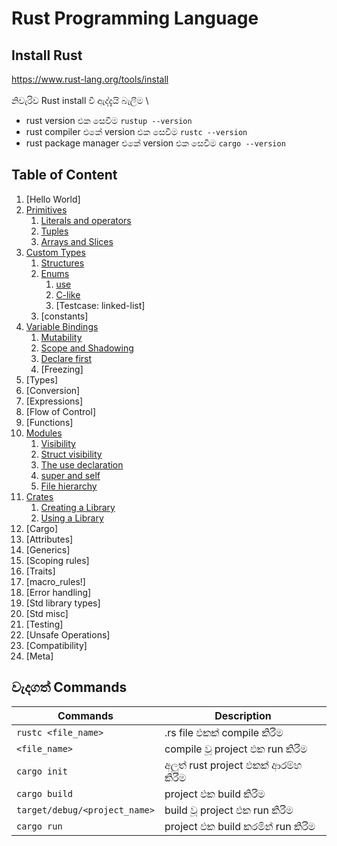 # Rust Programming Language

## Install Rust
https://www.rust-lang.org/tools/install \
\
නිවැරිව Rust install වී ඇද්දැයි බැලීම \
- rust version එක සෙවීම `rustup --version`
- rust compiler එකේ version එක සෙවීම `rustc --version`
- rust package manager එකේ version එක සෙවීම `cargo --version`

## Table of Content
1. [Hello World]<!--(01.Hello_World/README.md)-->
2.  [Primitives](02.Primitives/README.md)
    1.  [Literals and operators](02.Primitives/2.1.Literals_and_operators/README.md)
    2.  [Tuples](02.Primitives/2.2.Tuples/README.md)
    3.  [Arrays and Slices](02.Primitives/2.3.Arrays_and_Slices/README.md)
3.  [Custom Types](03.Custom_Types/README.md)
    1.  [Structures](03.Custom_Types/3.1.Structures/README.md)
    2.  [Enums](03.Custom_Types/3.2.Enums/README.md)
        1.  [use](03.Custom_Types/3.2.Enums/3.2.1.use/README.md)
        2.  [C-like](03.Custom_Types/3.2.Enums/3.2.2.C-like/README.md)
        3.  [Testcase: linked-list]<!--(03.Custom_Types/3.2.Enums/3.2.3.Testcase_linked-list/README.md)-->
    3. [constants]<!--(03.Custom_Types/3.3.constants/README.md)-->
4.  [Variable Bindings](04.Variable_Bindings/README.md)
    1.  [Mutability](04.Variable_Bindings/4.1.Mutability/README.md)
    2.  [Scope and Shadowing](04.Variable_Bindings/4.2.Scope_and_Shadowing/README.md)
    3.  [Declare first](04.Variable_Bindings/4.3.Declare_first/README.md)
    4.  [Freezing]
5.  [Types]<!--(05.Types/README.md)-->
6.  [Conversion]<!--(06.Conversion/README.md)-->
7.  [Expressions]<!--(07.Expressions/README.md)-->
8.  [Flow of Control]<!--(08.Flow_of_Control/README.md)-->
9.  [Functions]<!--(09.Functions/README.md)-->
10. [Modules](10.Modules/README.md)
    1.  [Visibility](10.Modules/10.1.visibility/README.md)
    2.  [Struct visibility](10.Modules/10.2.struct_visibility/README.md)
    3.  [The use declaration](10.Modules/10.3.the_use_declaration/README.md)
    4.  [super and self](10.Modules/10.4.super_and_self/README.md)
    5.  [File hierarchy](10.Modules/10.5.file_hierarchy/README.md)
11. [Crates](11.Crates/README.md)
    1.  [Creating a Library](11.Crates/11.1.Creating_a_library/README.md)
    2.  [Using a Library](11.Crates/11.2.Using_a_library/README.md)
12. [Cargo]<!--(12.Cargo/README.md)-->
13. [Attributes]<!--(13.Attributes/README.md)-->
14. [Generics]<!--(14.Generics/README.md)-->
15. [Scoping rules]<!--(15.Scoping_rules/README.md)-->
16. [Traits]<!--(16.Traits/README.md)-->
17. [macro_rules!]<!--(17.macro_rules/README.md)-->
18. [Error handling]<!--(18.Error_handlling/README.md)-->
19. [Std library types]<!--(19.Std_library_types/README.md)-->
20. [Std misc]<!--(20.Std_misc/README.md)-->
21. [Testing]<!--(21.Testing/README.md)-->
22. [Unsafe Operations]<!--(22.Unsafe_Operations/README.md)-->
23. [Compatibility]<!--(23.Compatibility/README.md)-->
24. [Meta]<!--(24.Meta/README.md)-->
## වැදගත් Commands
| Commands                      | Description                   |
| ----------------------------- | ----------------------------- |
| `rustc <file_name>`           | .rs file එකක් compile කිරීම      |
| `<file_name>`                 | compile වූ project එක run කිරීම  |
| `cargo init`                  | අලුත් rust project එකක් ආරම්භ කිරීම |
| `cargo build`                 | project එක build කිරීම          |
| `target/debug/<project_name>` | build වූ project එක run කිරීම    |
| `cargo run`                   | project එක build කරමින් run කිරීම |


